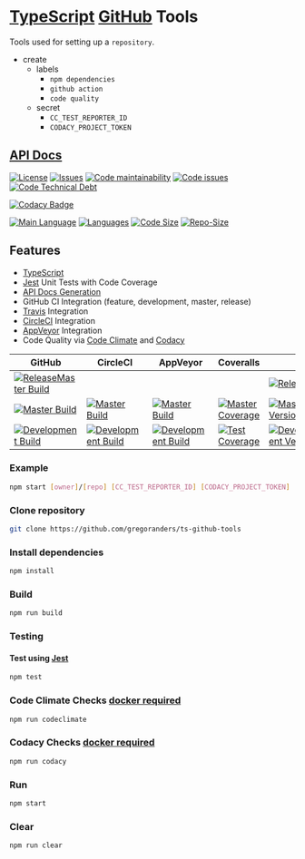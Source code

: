 # [TypeScript](http://www.typescriptlang.org/) [GitHub](https://github.com) Tools

Tools used for setting up a `repository`.

- create
  - labels
    - `npm dependencies`
    - `github action`
    - `code quality`
  - secret
    - `CC_TEST_REPORTER_ID`
    - `CODACY_PROJECT_TOKEN`

## [API Docs](./docs/index.md)

[![License][license-image]][license-url]
[![Issues][issues-image]][issues-url]
[![Code maintainability][code-maintainability-image]][code-maintainability-url] [![Code issues][code-issues-image]][code-issues-url] [![Code Technical Debt][code-tech-debt-image]][code-tech-debt-url]

[![Codacy Badge][codacy-imge]][codacy-url]

[![Main Language][language-image]][code-metric-url] [![Languages][languages-image]][code-metric-url] [![Code Size][code-size-image]][code-metric-url] [![Repo-Size][repo-size-image]][code-metric-url]

## Features

- [TypeScript][typescript-url]
- [Jest][jest-url] Unit Tests with Code Coverage
- [API Docs Generation][api-url]
- GitHub CI Integration (feature, development, master, release)
- [Travis][travis-url] Integration
- [CircleCI][circleci-url] Integration
- [AppVeyor][appveyor-url] Integration
- Code Quality via [Code Climate](./docs/CODECLIMATE.md) and [Codacy](./docs/CODACY.md)

| GitHub                                                           | CircleCI                                                         | AppVeyor                                                         | Coveralls                                                                  |                                                                              |
| ---------------------------------------------------------------- | ---------------------------------------------------------------- | ---------------------------------------------------------------- | -------------------------------------------------------------------------- | ---------------------------------------------------------------------------- |
| [![ReleaseMaster Build][release-build-image]][release-url]       |                                                                  |                                                                  |                                                                            | [![Release][release-image]][release-url]                                     |
| [![Master Build][master-build-image]][master-url]                | [![Master Build][circleci-master-image]][circleci-url]           | [![Master Build][appveyor-master-image]][appveyor-url]           | [![Master Coverage][master-coveralls-image]][master-coveralls-url]         | [![Master Version][master-version-image]][master-version-url]                |
| [![Development Build][development-build-image]][development-url] | [![Development Build][circleci-development-image]][circleci-url] | [![Development Build][appveyor-development-image]][appveyor-url] | [![Test Coverage][development-coveralls-image]][development-coveralls-url] | [![Development Version][development-version-image]][development-version-url] |

### Example

```sh
npm start [owner]/[repo] [CC_TEST_REPORTER_ID] [CODACY_PROJECT_TOKEN]
```

### Clone repository

```sh
git clone https://github.com/gregoranders/ts-github-tools
```

### Install dependencies

```sh
npm install
```

### Build

```sh
npm run build
```

### Testing

#### Test using [Jest][jest-url]

```sh
npm test
```

### Code Climate Checks [docker required](docs/CODECLIMATE.md)

```sh
npm run codeclimate
```

### Codacy Checks [docker required](docs/CODACY.md)

```sh
npm run codacy
```

### Run

```sh
npm start
```

### Clear

```sh
npm run clear
```

[release-url]: https://github.com/gregoranders/ts-github-tools/releases
[master-url]: https://github.com/gregoranders/ts-github-tools/tree/master
[development-url]: https://github.com/gregoranders/ts-github-tools/tree/development
[repository-url]: https://github.com/gregoranders/ts-github-tools
[code-metric-url]: https://github.com/gregoranders/ts-github-tools/search?l=TypeScript
[license-url]: https://github.com/gregoranders/ts-github-tools/blob/master/LICENSE
[license-image]: https://img.shields.io/github/license/gregoranders/ts-github-tools.svg
[master-version-url]: https://github.com/gregoranders/ts-github-tools/blob/master/package.json
[master-version-image]: https://img.shields.io/github/package-json/v/gregoranders/ts-github-tools/master
[development-version-url]: https://github.com/gregoranders/ts-github-tools/blob/development/package.json
[development-version-image]: https://img.shields.io/github/package-json/v/gregoranders/ts-github-tools/development
[issues-url]: https://github.com/gregoranders/ts-github-tools/issues
[issues-image]: https://img.shields.io/github/issues-raw/gregoranders/ts-github-tools.svg
[release-image]: https://img.shields.io/github/release/gregoranders/ts-github-tools
[release-build-image]: https://github.com/gregoranders/ts-github-tools/workflows/Release%20CI/badge.svg
[master-build-image]: https://github.com/gregoranders/ts-github-tools/workflows/Master%20CI/badge.svg
[development-build-image]: https://github.com/gregoranders/ts-github-tools/workflows/Development%20CI/badge.svg
[master-coveralls-url]: https://coveralls.io/github/gregoranders/ts-github-tools?branch=master
[master-coveralls-image]: https://img.shields.io/coveralls/github/gregoranders/ts-github-tools/master
[development-coveralls-image]: https://img.shields.io/coveralls/github/gregoranders/ts-github-tools/development
[development-coveralls-url]: https://coveralls.io/github/gregoranders/ts-github-tools?branch=development
[code-maintainability-url]: https://codeclimate.com/github/gregoranders/ts-github-tools/maintainability
[code-maintainability-image]: https://img.shields.io/codeclimate/maintainability/gregoranders/ts-github-tools
[code-issues-url]: https://codeclimate.com/github/gregoranders/ts-github-tools/maintainability
[code-issues-image]: https://img.shields.io/codeclimate/issues/gregoranders/ts-github-tools
[code-tech-debt-url]: https://codeclimate.com/github/gregoranders/ts-github-tools/maintainability
[code-tech-debt-image]: https://img.shields.io/codeclimate/tech-debt/gregoranders/ts-github-tools
[language-image]: https://img.shields.io/github/languages/top/gregoranders/ts-github-tools
[languages-image]: https://img.shields.io/github/languages/count/gregoranders/ts-github-tools
[code-size-image]: https://img.shields.io/github/languages/code-size/gregoranders/ts-github-tools
[repo-size-image]: https://img.shields.io/github/repo-size/gregoranders/ts-github-tools
[travis-url]: https://travis-ci.org/gregoranders/ts-github-tools
[travis-master-image]: https://travis-ci.org/gregoranders/ts-github-tools.svg?branch=master
[travis-development-image]: https://travis-ci.org/gregoranders/ts-github-tools.svg?branch=development
[circleci-url]: https://app.circleci.com/pipelines/github/gregoranders/ts-github-tools
[circleci-master-image]: https://img.shields.io/circleci/build/github/gregoranders/ts-github-tools/master
[circleci-development-image]: https://img.shields.io/circleci/build/github/gregoranders/ts-github-tools/development
[appveyor-url]: https://ci.appveyor.com/project/gregoranders/ts-github-tools
[appveyor-master-image]: https://img.shields.io/appveyor/build/gregoranders/ts-github-tools/master
[appveyor-development-image]: https://img.shields.io/appveyor/build/gregoranders/ts-github-tools/development
[typescript-url]: http://www.typescriptlang.org/
[jest-url]: https://jestjs.io/
[codacy-imge]: https://app.codacy.com/project/badge/Grade/7cfaa91aecdb495f91547cdf731b3246
[codacy-url]: https://app.codacy.com/gh/gregoranders/ts-github-tools
[api-url]: https://api-extractor.com/
